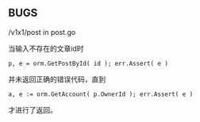 ## BUGS
/v1x1/post in post.go


当输入不存在的文章id时

```p, e = orm.GetPostById( id ); err.Assert( e )```

并未返回正确的错误代码，直到

``` a, e := orm.GetAccount( p.OwnerId ); err.Assert( e ) ```

才进行了返回。

##